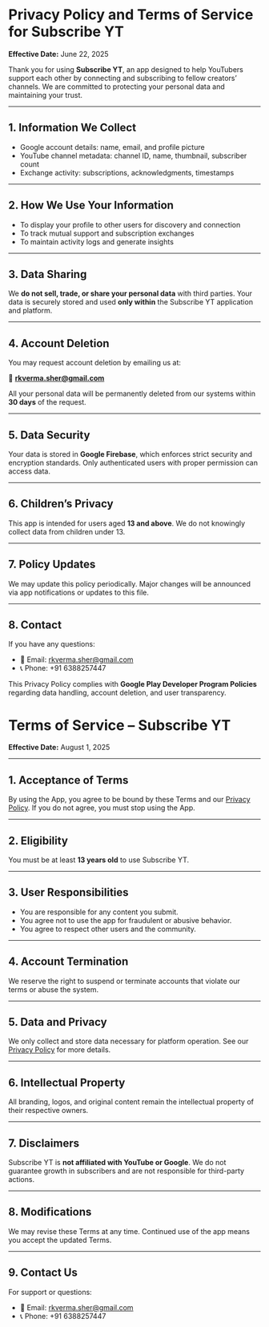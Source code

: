 # Privacy Policy and Terms of Service for Subscribe YT

**Effective Date:** June 22, 2025

Thank you for using **Subscribe YT**, an app designed to help YouTubers support each other by connecting and subscribing to fellow creators’ channels. We are committed to protecting your personal data and maintaining your trust.

---

## 1. Information We Collect

- Google account details: name, email, and profile picture
- YouTube channel metadata: channel ID, name, thumbnail, subscriber count
- Exchange activity: subscriptions, acknowledgments, timestamps

---

## 2. How We Use Your Information

- To display your profile to other users for discovery and connection
- To track mutual support and subscription exchanges
- To maintain activity logs and generate insights

---

## 3. Data Sharing

We **do not sell, trade, or share your personal data** with third parties. Your data is securely stored and used **only within** the Subscribe YT application and platform.

---

## 4. Account Deletion

You may request account deletion by emailing us at:

📧 **rkverma.sher@gmail.com**

All your personal data will be permanently deleted from our systems within **30 days** of the request.

---

## 5. Data Security

Your data is stored in **Google Firebase**, which enforces strict security and encryption standards. Only authenticated users with proper permission can access data.

---

## 6. Children’s Privacy

This app is intended for users aged **13 and above**. We do not knowingly collect data from children under 13.

---

## 7. Policy Updates

We may update this policy periodically. Major changes will be announced via app notifications or updates to this file.

---

## 8. Contact

If you have any questions:

- 📧 Email: [rkverma.sher@gmail.com](mailto:rkverma.sher@gmail.com)
- 📞 Phone: +91 6388257447

This Privacy Policy complies with **Google Play Developer Program Policies** regarding data handling, account deletion, and user transparency.


# Terms of Service – Subscribe YT

**Effective Date:** August 1, 2025

---

## 1. Acceptance of Terms

By using the App, you agree to be bound by these Terms and our [Privacy Policy](./privacy_policy.md). If you do not agree, you must stop using the App.

---

## 2. Eligibility

You must be at least **13 years old** to use Subscribe YT.

---

## 3. User Responsibilities

- You are responsible for any content you submit.
- You agree not to use the app for fraudulent or abusive behavior.
- You agree to respect other users and the community.

---

## 4. Account Termination

We reserve the right to suspend or terminate accounts that violate our terms or abuse the system.

---

## 5. Data and Privacy

We only collect and store data necessary for platform operation. See our [Privacy Policy](./privacy_policy.md) for more details.

---

## 6. Intellectual Property

All branding, logos, and original content remain the intellectual property of their respective owners.

---

## 7. Disclaimers

Subscribe YT is **not affiliated with YouTube or Google**. We do not guarantee growth in subscribers and are not responsible for third-party actions.

---

## 8. Modifications

We may revise these Terms at any time. Continued use of the app means you accept the updated Terms.

---

## 9. Contact Us

For support or questions:

- 📧 Email: [rkverma.sher@gmail.com](mailto:rkverma.sher@gmail.com)
- 📞 Phone: +91 6388257447
